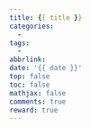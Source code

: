 ```yaml
---
title: {{ title }}
categories:
  - 
tags:
  - 
abbrlink:
date: '{{ date }}'
top: false
toc: false
mathjax: false
comments: true
reward: true
---
```


<!-- more -->
